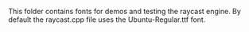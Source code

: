 This folder contains fonts for demos and testing the raycast engine.
By default the raycast.cpp file uses the Ubuntu-Regular.ttf font.
